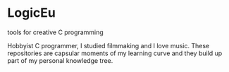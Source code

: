 # LogicEu
tools for creative C programming

Hobbyist C programmer, I studied filmmaking and I love music.
These repositories are capsular moments of my learning curve
and they build up part of my personal knowledge tree. 
